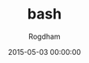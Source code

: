 ---
layout: post
title: "bash"
date: 2015-05-03 00:00:00
ctf: VolgaCTF 2015 Quals
author: Rogdham
ext-url: http://www.rogdham.net/2015/05/03/volgactf-2015-quals-write-ups.en#bash-125-points
---